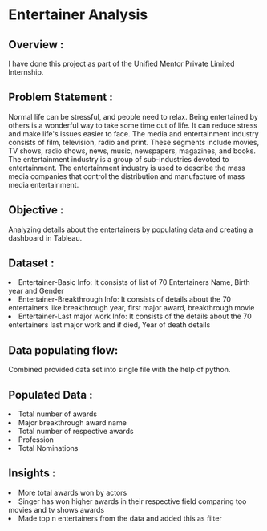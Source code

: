 # Entertainer Analysis

## Overview :
  I have done this project as part of the Unified Mentor Private Limited Internship. 

## Problem Statement :
  Normal life can be stressful, and people need to relax. Being entertained by others is a
wonderful way to take some time out of life. It can reduce stress and make life's issues
easier to face. The media and entertainment industry consists of film, television, radio
and print. These segments include movies, TV shows, radio shows, news, music,
newspapers, magazines, and books. The entertainment industry is a group of
sub-industries devoted to entertainment. The entertainment industry is used to
describe the mass media companies that control the distribution and manufacture of
mass media entertainment.

## Objective :
  Analyzing details about the entertainers by populating data and creating a dashboard in Tableau.

## Dataset :
  <li>Entertainer-Basic Info: It consists of list of 70 Entertainers Name, Birth year and Gender</li>
  <li>Entertainer-Breakthrough Info: It consists of details about the 70 entertainers like breakthrough year, first major award, breakthrough movie </li>
  <li>Entertainer-Last major work Info: It consists of the details about the 70 entertainers last major work and if died, Year of death details</li>

## Data populating flow:
  Combined provided data set into single file with the help of python.

## Populated Data :
  <li>Total number of awards</li>
  <li>Major breakthrough award name</li>
  <li>Total number of respective awards</li>
  <li>Profession</li>
  <li>Total Nominations</li>

## Insights :
  <li>More total awards won by actors</li>
  <li>Singer has won higher awards in their respective field comparing too movies and tv shows awards</li>
  <li>Made top n entertainers from the data and added this as filter</li>
  
  
  
